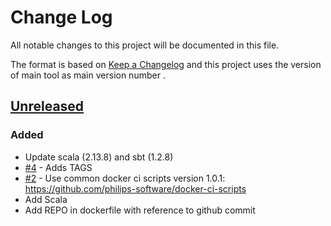 # Change Log
All notable changes to this project will be documented in this file.

The format is based on [Keep a Changelog](http://keepachangelog.com/)
and this project uses the version of main tool as main version number .

## [Unreleased]

### Added
- Update scala (2.13.8) and sbt (1.2.8)
- [#4] - Adds TAGS
- [#2] - Use common docker ci scripts version 1.0.1: https://github.com/philips-software/docker-ci-scripts
- Add Scala
- Add REPO in dockerfile with reference to github commit

[#4]: https://github.com/philips-software/scala/issues/4
[#2]: https://github.com/philips-software/scala/issues/2
[Unreleased]: https://github.com/philips-software/scala
